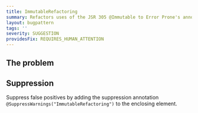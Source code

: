 ```yaml
---
title: ImmutableRefactoring
summary: Refactors uses of the JSR 305 @Immutable to Error Prone's annotation
layout: bugpattern
tags: ''
severity: SUGGESTION
providesFix: REQUIRES_HUMAN_ATTENTION
---
```


<!--
*** AUTO-GENERATED, DO NOT MODIFY ***
To make changes, edit the @BugPattern annotation or the explanation in docs/bugpattern.
-->

## The problem


## Suppression
Suppress false positives by adding the suppression annotation `@SuppressWarnings("ImmutableRefactoring")` to the enclosing element.
